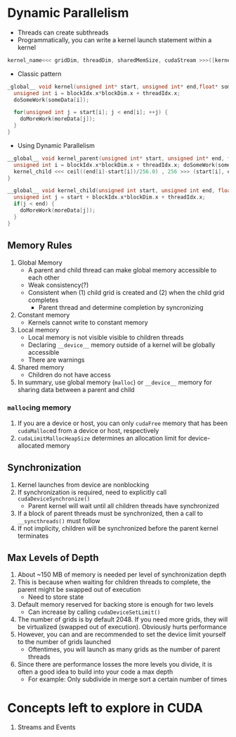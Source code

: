 # Dynamic Parallelism

- Threads can create subthreads
- Programmatically, you can write a kernel launch statement within a kernel
```c
kernel_name<<< gridDim, threadDim, sharedMemSize, cudaStream >>>([kernel arguments])
```

- Classic pattern
```c
_global__ void kernel(unsigned int* start, unsigned int* end,float* someData, float* moreData) {
  unsigned int i = blockIdx.x*blockDim.x + threadIdx.x;
  doSomeWork(someData[i]);

  for(unsigned int j = start[i]; j < end[i]; ++j) {
    doMoreWork(moreData[j]);
  }
}
```

- Using Dynamic Parallelism
```c
__global__ void kernel_parent(unsigned int* start, unsigned int* end, float* someData, float* moreData) {
  unsigned int i = blockIdx.x*blockDim.x + threadIdx.x; doSomeWork(someData[i]);
  kernel_child <<< ceil((end[i]-start[i])/256.0) , 256 >>> (start[i], end[i], moreData);
}

__global__ void kernel_child(unsigned int start, unsigned int end, float* moreData) {
  unsigned int j = start + blockIdx.x*blockDim.x + threadIdx.x;
  if(j < end) { 
    doMoreWork(moreData[j]);
  } 
}
```

## Memory Rules
1. Global Memory
    - A parent and child thread can make global memory accessible to each other
    - Weak consistency(?)
    - Consistent when (1) child grid is created and (2) when the child grid completes
        - Parent thread and determine completion by syncronizing
2. Constant memory
    - Kernels cannot write to constant memory
3. Local memory 
    - Local memory is not visible visible to children threads
    - Declaring `__device__` memory outside of a kernel will be globally accessible
    - There are warnings
4. Shared memory
    - Children do not have access
5. In summary, use global memory (`malloc`) or `__device__` memory for sharing data between a parent and child

### `malloc`ing memory
1. If you are a device or host, you can only `cudaFree` memory that has been `cudaMalloc`ed from a device or host, respectively
2. `cudaLimitMallocHeapSize` determines an allocation limit for device-allocated memory

## Synchronization
1. Kernel launches from device are nonblocking
2. If synchronization is required, need to explicitly call `cudaDeviceSynchronize()`
    - Parent kernel will wait until all children threads have synchronized
3. If a block of parent threads must be synchronized, then a call to `__syncthreads()` must follow
4. If not implicity, children will be synchronized before the parent kernel terminates

## Max Levels of Depth
1. About ~150 MB of memory is needed per level of synchronization depth
2. This is because when waiting for children threads to complete, the parent might be swapped out of execution
    - Need to store state
3. Default memory reserved for backing store is enough for two levels
    - Can increase by calling `cudaDeviceSetLimit()`
4. The number of grids is by default 2048. If you need more grids, they will be virtualized (swapped out of execution). Obviously hurts performance
5. However, you can and are recommended to set the device limit yourself to the number of grids launched
    - Oftentimes, you will launch as many grids as the number of parent threads
6. Since there are performance losses the more levels you divide, it is often a good idea to build into your code a max depth
    - For example: Only subdivide in merge sort a certain number of times


# Concepts left to explore in CUDA
1. Streams and Events
